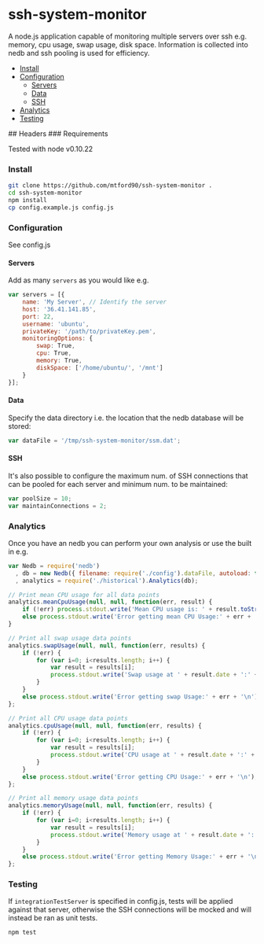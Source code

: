 ssh-system-monitor
==================

A node.js application capable of monitoring multiple servers over ssh e.g. memory, cpu usage, swap usage, disk space. Information is collected into nedb and ssh pooling is used for efficiency.

* [Install](#install)  
* [Configuration](#configuration)  
    * [Servers](#servers)
    * [Data](#data)
    * [SSH](#ssh)
* [Analytics](#analytics)
* [Testing](#testing)

<a name="headers"/>
## Headers
### Requirements

Tested with node v0.10.22

### Install

```bash
git clone https://github.com/mtford90/ssh-system-monitor .
cd ssh-system-monitor
npm install
cp config.example.js config.js
```

### Configuration

See config.js

#### Servers

Add as many `servers` as you would like e.g.

```javascript
var servers = [{
    name: 'My Server', // Identify the server
    host: '36.41.141.85',
    port: 22,
    username: 'ubuntu',
    privateKey: '/path/to/privateKey.pem',
    monitoringOptions: {
        swap: True,
        cpu: True,
        memory: True,
        diskSpace: ['/home/ubuntu/', '/mnt']
    }
}];
```

#### Data

Specify the data directory i.e. the location that the nedb database will be stored:

```javascript
var dataFile = '/tmp/ssh-system-monitor/ssm.dat';
```

#### SSH

It's also possible to configure the maximum num. of SSH connections that can be pooled for each server and minimum num. to be maintained:

```javascript
var poolSize = 10;
var maintainConnections = 2;
```

### Analytics

Once you have an nedb you can perform your own analysis or use the built in e.g.

```javascript
var Nedb = require('nedb')
  , db = new Nedb({ filename: require('./config').dataFile, autoload: true });
  , analytics = require('./historical').Analytics(db);

// Print mean CPU usage for all data points
analytics.meanCpuUsage(null, null, function(err, result) {
    if (!err) process.stdout.write('Mean CPU usage is: ' + result.toString() + '\n');
    else process.stdout.write('Error getting mean CPU Usage:' + err + '\n');
}

// Print all swap usage data points
analytics.swapUsage(null, null, function(err, results) {
    if (!err) {
        for (var i=0; i<results.length; i++) {
            var result = results[i];
            process.stdout.write('Swap usage at ' + result.date + ':' + result.value.toString() + '\n')
        }
    }
    else process.stdout.write('Error getting swap Usage:' + err + '\n');
};

// Print all CPU usage data points
analytics.cpuUsage(null, null, function(err, results) {
    if (!err) {
        for (var i=0; i<results.length; i++) {
            var result = results[i];
            process.stdout.write('CPU usage at ' + result.date + ':' + result.value.toString() + '\n')
        }
    }
    else process.stdout.write('Error getting CPU Usage:' + err + '\n');
};

// Print all memory usage data points
analytics.memoryUsage(null, null, function(err, results) {
    if (!err) {
        for (var i=0; i<results.length; i++) {
            var result = results[i];
            process.stdout.write('Memory usage at ' + result.date + ':' + result.value.toString() + '\n')
        }
    }
    else process.stdout.write('Error getting Memory Usage:' + err + '\n');
};

```

### Testing

If `integrationTestServer` is specified in config.js, tests will be applied against that server, otherwise the SSH connections will be mocked and will instead be ran as unit tests.

```bash
npm test
```
